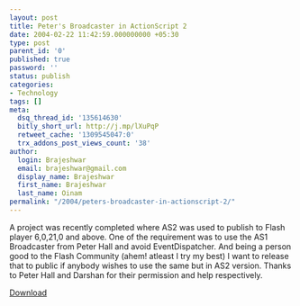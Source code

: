```yaml
---
layout: post
title: Peter's Broadcaster in ActionScript 2
date: 2004-02-22 11:42:59.000000000 +05:30
type: post
parent_id: '0'
published: true
password: ''
status: publish
categories:
- Technology
tags: []
meta:
  dsq_thread_id: '135614630'
  bitly_short_url: http://j.mp/lXuPqP
  retweet_cache: '1309545047:0'
  trx_addons_post_views_count: '38'
author:
  login: Brajeshwar
  email: brajeshwar@gmail.com
  display_name: Brajeshwar
  first_name: Brajeshwar
  last_name: Oinam
permalink: "/2004/peters-broadcaster-in-actionscript-2/"
---
```

<p>A project was recently completed where AS2 was used to publish to Flash player 6,0,21,0 and above. One of the requirement was to use the AS1 Broadcaster from Peter Hall and avoid EventDispatcher. And being a person good to the Flash Community (ahem! atleast I try my best) I want to release that to public if anybody wishes to use the same but in AS2 version. Thanks to Peter Hall and Darshan for their permission and help respectively.</p>
<p><a href="/downloads/flashmx2004/classes/peterAsBroadcaster.zip" title="download file">Download</a></p>
